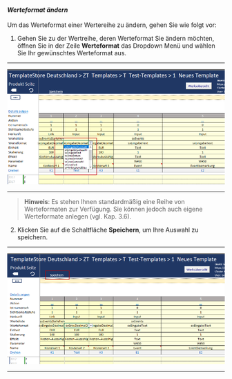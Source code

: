 #### *Werteformat ändern* 

Um das Werteformat einer Wertereihe zu ändern, gehen Sie wie folgt vor:  

1) Gehen Sie zu der Wertreihe, deren Werteformat Sie ändern möchten, öffnen Sie in der Zeile **Werteformat** das Dropdown Menü und wählen Sie Ihr gewünschtes Werteformat aus.  

---
![](/assets/t39.png)

---

> **Hinweis**: Es stehen Ihnen standardmäßig eine Reihe von Werteformaten zur Verfügung. Sie können jedoch auch eigene Werteformate anlegen (vgl. Kap. 3.6).  

2) Klicken Sie auf die Schaltfläche **Speichern**, um Ihre Auswahl zu speichern.  

---
![](/assets/t40.png)

---

